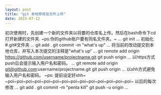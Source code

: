 ```yaml
---
layout: post
title: "git 本地修改及文件上传"
date: 2015-07-12
---
```

初次使用时，先创建一个新的文件夹以将要的仓库名上传。然后在bash命令下cd 打开新建的文件夹. 
~ps:你的github账户要有同名文件夹。~
...
git init
...
初始化 #.git#文件夹
...
git add .
git commit -m "what's up"
...
将当前的改动提交到本地仓库，并写入本次提交的注释是”what's up“
...
git remote add origin https://github.com/username/projectname.git
git push origin 
...
以https方式push后会提示输入用户名和密码。
...
git remote add origin git@github.com:username/projectname.git
git push origin
...
以shh方式避免输入用户名和密码。
~ps: 提前设定好shh~
~poi~poi~poi~poi~poi~poi~poi~poi~poi~poi~poi~poi~poi~poi~
以后的每次修改
...
git add .
git commit -m "penta kill"
git push -u origin 
...
